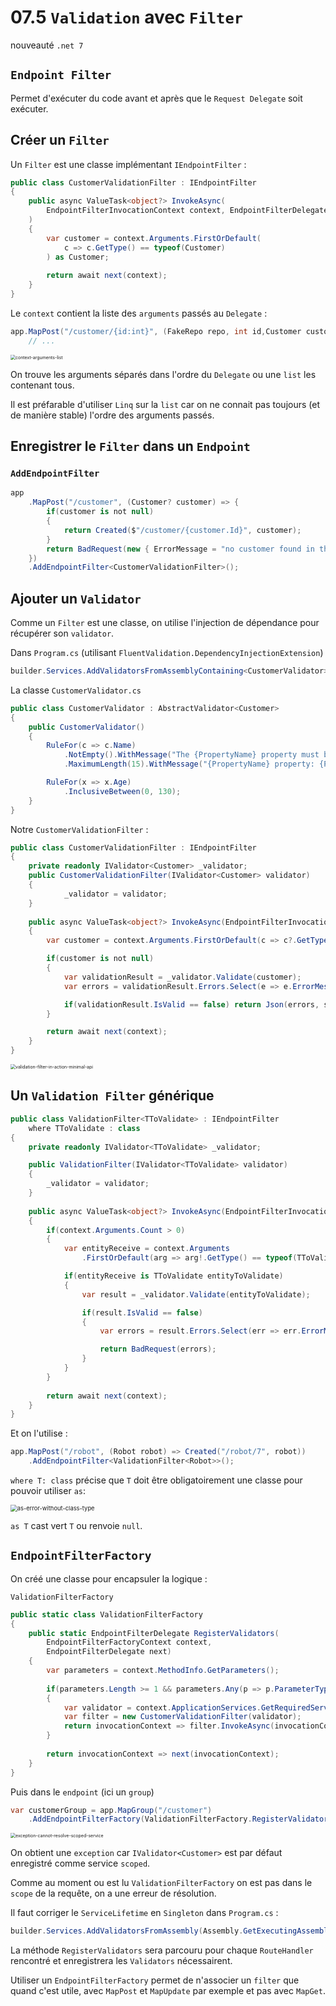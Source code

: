 # 07.5 `Validation` avec `Filter`

nouveauté `.net 7`



## `Endpoint Filter`

Permet d'exécuter du code avant et après que le `Request Delegate` soit exécuter.



## Créer un `Filter`

Un `Filter` est une classe implémentant `IEndpointFilter` :

```cs
public class CustomerValidationFilter : IEndpointFilter
{
    public async ValueTask<object?> InvokeAsync(
        EndpointFilterInvocationContext context, EndpointFilterDelegate next
    )
    {
        var customer = context.Arguments.FirstOrDefault(
            c => c.GetType() == typeof(Customer)
        ) as Customer;
        
        return await next(context);
    }
}
```

Le `context` contient la liste des `arguments` passés au `Delegate` :

```cs
app.MapPost("/customer/{id:int}", (FakeRepo repo, int id,Customer customer) => {
    // ...
```

<img src="assets/context-arguments-list.png" alt="context-arguments-list" style="zoom:50%;" />

On trouve les arguments séparés dans l'ordre du `Delegate` ou une `list` les contenant tous.

Il est préfarable d'utiliser `Linq` sur la `list` car on ne connait pas toujours (et de manière stable) l'ordre des arguments passés.

## Enregistrer le `Filter` dans un `Endpoint`

### `AddEndpointFilter`

```cs
app
    .MapPost("/customer", (Customer? customer) => {
        if(customer is not null)
        {
            return Created($"/customer/{customer.Id}", customer);
        }
        return BadRequest(new { ErrorMessage = "no customer found in the request body"});
    })
    .AddEndpointFilter<CustomerValidationFilter>();
```





## Ajouter un `Validator`

Comme un `Filter` est une classe, on utilise l'injection de dépendance pour récupérer son `validator`.

Dans `Program.cs` (utilisant `FluentValidation.DependencyInjectionExtension`)

```cs
builder.Services.AddValidatorsFromAssemblyContaining<CustomerValidator>();
```

La classe `CustomerValidator.cs` 

```cs
public class CustomerValidator : AbstractValidator<Customer>
{
    public CustomerValidator()
    {
        RuleFor(c => c.Name)
            .NotEmpty().WithMessage("The {PropertyName} property must be given")
            .MaximumLength(15).WithMessage("{PropertyName} property: {PropertyValue} must have maximum 15 characters");

        RuleFor(x => x.Age)
            .InclusiveBetween(0, 130);
    }
}
```

Notre `CustomerValidationFilter` :

```cs
public class CustomerValidationFilter : IEndpointFilter
{
    private readonly IValidator<Customer> _validator;
    public CustomerValidationFilter(IValidator<Customer> validator)
    {
            _validator = validator;  
    }
    
    public async ValueTask<object?> InvokeAsync(EndpointFilterInvocationContext context, EndpointFilterDelegate next)
    {
        var customer = context.Arguments.FirstOrDefault(c => c?.GetType() == typeof(Customer)) as Customer;

        if(customer is not null)
        {
            var validationResult = _validator.Validate(customer);
            var errors = validationResult.Errors.Select(e => e.ErrorMessage);

            if(validationResult.IsValid == false) return Json(errors, statusCode: 400);   
        }

        return await next(context);
    }
}
```

<img src="assets/validation-filter-in-action-minimal-api.png" alt="validation-filter-in-action-minimal-api" style="zoom:50%;" />



## Un `Validation Filter` générique

```cs
public class ValidationFilter<TToValidate> : IEndpointFilter
    where TToValidate : class
{
    private readonly IValidator<TToValidate> _validator;

    public ValidationFilter(IValidator<TToValidate> validator)
    {
        _validator = validator;
    }
    
    public async ValueTask<object?> InvokeAsync(EndpointFilterInvocationContext context, EndpointFilterDelegate next)
    {
        if(context.Arguments.Count > 0)
        {
            var entityReceive = context.Arguments
                .FirstOrDefault(arg => arg!.GetType() == typeof(TToValidate));

            if(entityReceive is TToValidate entityToValidate)
            {
                var result = _validator.Validate(entityToValidate);

                if(result.IsValid == false)
                {
                    var errors = result.Errors.Select(err => err.ErrorMessage).ToList();

                    return BadRequest(errors);
                }
            }    
        }
        
        return await next(context);
    }
}
```

Et on l'utilise :

```cs
app.MapPost("/robot", (Robot robot) => Created("/robot/7", robot))
    .AddEndpointFilter<ValidationFilter<Robot>>();
```

`where T: class` précise que `T` doit être obligatoirement une classe pour pouvoir utiliser `as`:

<img src="assets/as-error-without-class-type.png" alt="as-error-without-class-type" style="zoom:67%;" />

`as T` cast vert `T` ou renvoie `null`.



## `EndpointFilterFactory`

On créé une classe pour encapsuler la logique :

`ValidationFilterFactory`

```cs
public static class ValidationFilterFactory
{
    public static EndpointFilterDelegate RegisterValidators(
        EndpointFilterFactoryContext context, 
        EndpointFilterDelegate next)
    {
        var parameters = context.MethodInfo.GetParameters();
        
        if(parameters.Length >= 1 && parameters.Any(p => p.ParameterType == typeof(Customer)))
        {
            var validator = context.ApplicationServices.GetRequiredService(typeof(IValidator<Customer>)) as CustomerValidator;
            var filter = new CustomerValidationFilter(validator);
            return invocationContext => filter.InvokeAsync(invocationContext, next);
        }
        
        return invocationContext => next(invocationContext);
    }
}
```

Puis dans le `endpoint` (ici un `group`)

```cs
var customerGroup = app.MapGroup("/customer")
    .AddEndpointFilterFactory(ValidationFilterFactory.RegisterValidators);
```

<img src="assets/exception-cannot-resolve-scoped-service.png" alt="exception-cannot-resolve-scoped-service" style="zoom:50%;" />

On obtient une `exception` car `IValidator<Customer>` est par défaut enregistré comme service `scoped`.

Comme au moment ou est lu `ValidationFilterFactory` on est pas dans le `scope` de la requête, on a une erreur de résolution.

Il faut corriger le `ServiceLifetime` en `Singleton` dans `Program.cs` :

```cs
builder.Services.AddValidatorsFromAssembly(Assembly.GetExecutingAssembly(), ServiceLifetime.Singleton);
```

La méthode `RegisterValidators` sera parcouru pour chaque `RouteHandler` rencontré et enregistrera les `Validators` nécessairent.

Utiliser un `EndpointFilterFactory` permet de n'associer un `filter` que quand c'est utile, avec `MapPost` et `MapUpdate` par exemple et pas avec `MapGet`.

